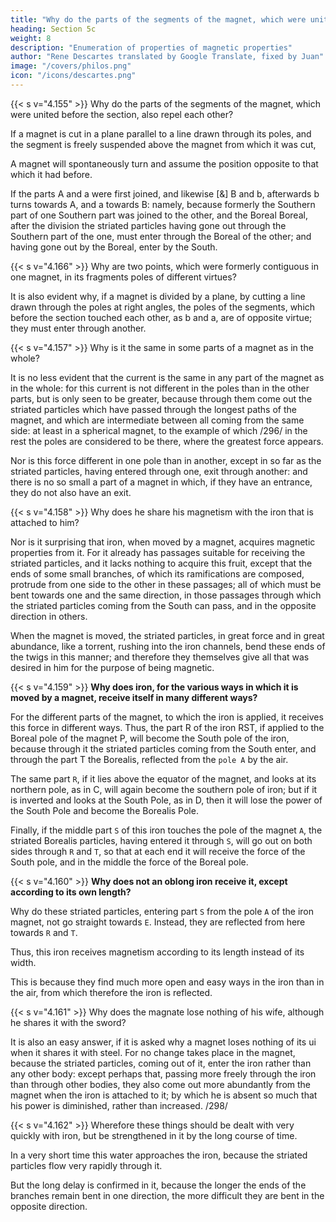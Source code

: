 ```yaml
---
title: "Why do the parts of the segments of the magnet, which were united before the section, also repel each other?"
heading: Section 5c
weight: 8
description: "Enumeration of properties of magnetic properties"
author: "Rene Descartes translated by Google Translate, fixed by Juan"
image: "/covers/philos.png"
icon: "/icons/descartes.png"
---
```



{{< s v="4.155" >}} Why do the parts of the segments of the magnet, which were united before the section, also repel each other?

If a magnet is cut in a plane parallel to a line drawn through its poles, and the segment is freely suspended above the magnet from which it was cut, 

A magnet will spontaneously turn and assume the position opposite to that which it had before.

If the parts A and a were first joined, and likewise [&] B and b, afterwards b turns towards A, and a towards B: namely, because formerly the Southern part of one Southern part was joined to the other, and the Boreal Boreal, after the division the striated particles having gone out through the Southern part of the one, must enter through the Boreal of the other; and having gone out by the Boreal, enter by the South.


{{< s v="4.166" >}} Why are two points, which were formerly contiguous in one magnet, in its fragments poles of different virtues?

It is also evident why, if a magnet is divided by a plane, by cutting a line drawn through the poles at right angles, the poles of the segments, which before the section touched each other, as b and a, are of opposite virtue; they must enter through another.


{{< s v="4.157" >}} Why is it the same in some parts of a magnet as in the whole?

It is no less evident that the current is the same in any part of the magnet as in the whole: for this current is not different in the poles than in the other parts, but is only seen to be greater, because through them come out the striated particles which have passed through the longest paths of the magnet, and which are intermediate between all coming from the same side: at least in a spherical magnet, to the example of which /296/ in the rest the poles are considered to be there, where the greatest force appears. 

Nor is this force different in one pole than in another, except in so far as the striated particles, having entered through one, exit through another: and there is no so small a part of a magnet in which, if they have an entrance, they do not also have an exit.


{{< s v="4.158" >}} Why does he share his magnetism with the iron that is attached to him?

Nor is it surprising that iron, when moved by a magnet, acquires magnetic properties from it. For it already has passages suitable for receiving the striated particles, and it lacks nothing to acquire this fruit, except that the ends of some small branches, of which its ramifications are composed, protrude from one side to the other in these passages; all of which must be bent towards one and the same direction, in those passages through which the striated particles coming from the South can pass, and in the opposite direction in others. 

When the magnet is moved, the striated particles, in great force and in great abundance, like a torrent, rushing into the iron channels, bend these ends of the twigs in this manner; and therefore they themselves give all that was desired in him for the purpose of being magnetic.


{{< s v="4.159" >}} **Why does iron, for the various ways in which it is moved by a magnet, receive itself in many different ways?**

For the different parts of the magnet, to which the iron is applied, it receives this force in different ways. Thus, the part R of the iron RST, if applied to the Boreal pole of the magnet P, will become the South pole of the iron, because through it the striated particles coming from the South enter, and through the part T the Borealis, reflected from the `pole A` by the air. 

The same part `R`, if it lies above the equator of the magnet, and looks at its northern pole, as in C, will again become the southern pole of iron; but if it is inverted and looks at the South Pole, as in D, then it will lose the power of the South Pole and become the Borealis Pole.

Finally, if the middle part `S` of this iron touches the pole of the magnet `A`, the striated Borealis particles, having entered it through `S`, will go out on both sides through `R` and `T`, so that at each end it will receive the force of the South pole, and in the middle the force of the Boreal pole.


{{< s v="4.160" >}} **Why does not an oblong iron receive it, except according to its own length?**

Why do these striated particles, entering part `S` from the pole `A` of the iron magnet, not go straight towards `E`. Instead, they are reflected from here towards `R` and `T`.

Thus, this iron receives magnetism according to its length instead of its width. 

This is because they find much more open and easy ways in the iron than in the air, from which therefore the iron is reflected.


{{< s v="4.161" >}} Why does the magnate lose nothing of his wife, although he shares it with the sword?

It is also an easy answer, if it is asked why a magnet loses nothing of its ui when it shares it with steel. For no change takes place in the magnet, because the striated particles, coming out of it, enter the iron rather than any other body: except perhaps that, passing more freely through the iron than through other bodies, they also come out more abundantly from the magnet when the iron is attached to it; by which he is absent so much that his power is diminished, rather than increased. /298/


{{< s v="4.162" >}}  Wherefore these things should be dealt with very quickly with iron, but be strengthened in it by the long course of time.

In a very short time this water approaches the iron, because the striated particles flow very rapidly through it. 

But the long delay is confirmed in it, because the longer the ends of the branches remain bent in one direction, the more difficult they are bent in the opposite direction.